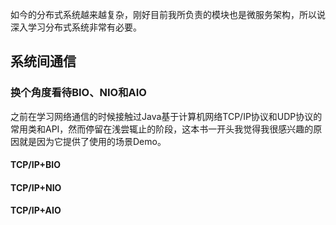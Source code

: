 如今的分布式系统越来越复杂，刚好目前我所负责的模块也是微服务架构，所以说深入学习分布式系统非常有必要。
##  系统间通信
### 换个角度看待BIO、NIO和AIO
之前在学习网络通信的时候接触过Java基于计算机网络TCP/IP协议和UDP协议的常用类和API，然而停留在浅尝辄止的阶段，这本书一开头我觉得我很感兴趣的原因就是因为它提供了使用的场景Demo。
#### TCP/IP+BIO
#### TCP/IP+NIO
#### TCP/IP+AIO
